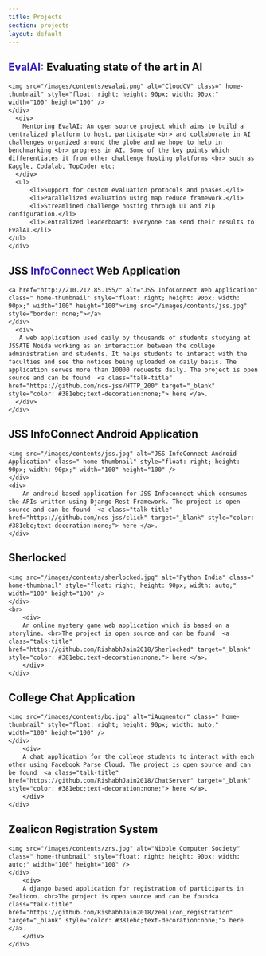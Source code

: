 ```yaml
---
title: Projects
section: projects
layout: default
---
```


<div class="hfeed">

<!-- EvalAI -->
  <div class="hentry post project-batch-title">
        <h2><a class="talk-title" href="http://evalai.cloudcv.org" target="_blank" style="color: #381ebc;text-decoration:none;">EvalAI</a>: Evaluating state of the art in AI</h2>
  </div>

  <div class="hentry post">
    <div class="entry-summary">
    <div>
      
    <img src="/images/contents/evalai.png" alt="CloudCV" class=" home-thumbnail" style="float: right; height: 90px; width: 90px;" width="100" height="100" />
    </div>
      <div>
        Mentoring EvalAI: An open source project which aims to build a centralized platform to host, participate <br> and collaborate in AI challenges organized around the globe and we hope to help in benchmarking <br> progress in AI. Some of the key points which differentiates it from other challenge hosting platforms <br> such as Kaggle, Codalab, TopCoder etc:
      </div>
      <ul>
          <li>Support for custom evaluation protocols and phases.</li>
          <li>Parallelized evaluation using map reduce framework.</li>
          <li>Streamlined challenge hosting through UI and zip configuration.</li>
          <li>Centralized leaderboard: Everyone can send their results to EvalAI.</li>
    </ul>
    </div>
  </div>
      

<!-- JSS InfoConnect -->
  <div class="hentry post project-batch-title">
        <h2>JSS <a href="http://210.212.85.155/" style="color: #381ebc;text-decoration:none;">InfoConnect</a> Web Application</h2>
  </div>

  <div class="hentry post">
    <div class="entry-summary">
    <div>
      
    <a href="http://210.212.85.155/" alt="JSS InfoConnect Web Application" class=" home-thumbnail" style="float: right; height: 90px; width: 90px;" width="100" height="100"><img src="/images/contents/jss.jpg" style="border: none;"></a>
    </div>
      <div>
       A web application used daily by thousands of students studying at JSSATE Noida working as an interaction between the college administration and students. It helps students to interact with the faculties and see the notices being uploaded on daily basis. The application serves more than 10000 requests daily. The project is open source and can be found  <a class="talk-title" href="https://github.com/ncs-jss/HTTP_200" target="_blank" style="color: #381ebc;text-decoration:none;"> here </a>.
      </div>
    </div>
  </div>

<!-- JSS InfoConnect Android Application -->
  <div class="hentry post project-batch-title">
        <h2>JSS InfoConnect Android Application</h2>
  </div>

  <div class="hentry post">
    <div class="entry-summary">
    <div>
      
    <img src="/images/contents/jss.jpg" alt="JSS InfoConnect Android Application" class=" home-thumbnail" style="float: right; height: 90px; width: 90px;" width="100" height="100" />
    </div>
    <div>
        An android based application for JSS Infoconnect which consumes the APIs written using Django-Rest Framework. The project is open source and can be found  <a class="talk-title" href="https://github.com/ncs-jss/click" target="_blank" style="color: #381ebc;text-decoration:none;"> here </a>.
    </div>
  </div>
  </div>

  <!-- Sherlocked -->
  <div class="hentry post project-batch-title">
        <h2>Sherlocked</h2>
  </div>

  <div class="hentry post">
    <div class="entry-summary">
    <div>
      
    <img src="/images/contents/sherlocked.jpg" alt="Python India" class=" home-thumbnail" style="float: right; height: 90px; width: auto;" width="100" height="100" />
    </div>
    <br>
        <div>
        An online mystery game web application which is based on a storyline. <br>The project is open source and can be found  <a class="talk-title" href="https://github.com/RishabhJain2018/Sherlocked" target="_blank" style="color: #381ebc;text-decoration:none;"> here </a>.
        </div>
    </div>
  </div>

  <!-- College Chat Application -->
  <div class="hentry post project-batch-title">
        <h2>College Chat Application</h2>
  </div>

  <div class="hentry post">
    <div class="entry-summary">
    <div>
      
    <img src="/images/contents/bg.jpg" alt="iAugmentor" class=" home-thumbnail" style="float: right; height: 90px; width: auto;" width="100" height="100" />
    </div>
        <div>
        A chat application for the college students to interact with each other using Facebook Parse Cloud. The project is open source and can be found  <a class="talk-title" href="https://github.com/RishabhJain2018/ChatServer" target="_blank" style="color: #381ebc;text-decoration:none;"> here </a>.
        </div>
    </div>
  </div>

  <!-- Zealicon Registration System -->
  <div class="hentry post project-batch-title">
        <h2>Zealicon Registration System</h2>
  </div>

  <div class="hentry post">
    <div class="entry-summary">
    <div>
      
    <img src="/images/contents/zrs.jpg" alt="Nibble Computer Society" class=" home-thumbnail" style="float: right; height: 90px; width: auto;" width="100" height="100" />
    </div>
        <div>
        A django based application for registration of participants in Zealicon. <br>The project is open source and can be found<a class="talk-title" href="https://github.com/RishabhJain2018/zealicon_registration" target="_blank" style="color: #381ebc;text-decoration:none;"> here </a>.
        </div>
    </div>
  </div>
</div>